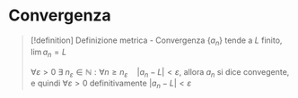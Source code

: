 # Convergenza
>[!definition] Definizione metrica - Convergenza
>$\{a_n\}$ tende a $L$ finito, $\lim a_n = L$
>
>$\forall \varepsilon > 0\ \exists\ n_\varepsilon \in \mathbb N : \forall n \geq n_\varepsilon\quad |a_n-L| < \varepsilon$, allora $a_n$ si dice convegente, e quindi $\forall\varepsilon > 0$ definitivamente $|a_n - L| < \varepsilon$ 



